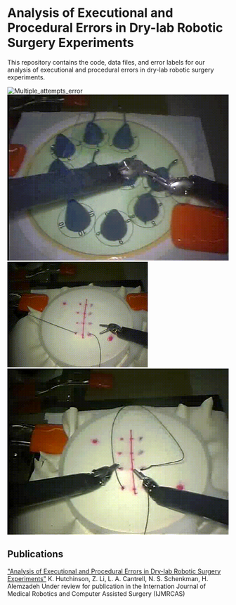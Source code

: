 # Analysis of Executional and Procedural Errors in Dry-lab Robotic Surgery Experiments

This repository contains the code, data files, and error labels for our analysis of executional and procedural errors in dry-lab robotic surgery experiments.

![Multiple_attempts_error](https://github.com/UVA-DSA/ExecProc_Error_Analysis/blob/main/Executional_Error_Example_Clips/multipleattempts_S_G3_D001_1150_1561.gif)
![Needle_drop_error](https://github.com/UVA-DSA/ExecProc_Error_Analysis/blob/main/Executional_Error_Example_Clips/needledrop_NP_G1_D001_428_606.gif)
![Needle_orientation_error](https://github.com/UVA-DSA/ExecProc_Error_Analysis/blob/main/Executional_Error_Example_Clips/needleorientation_S_G4_G005_611_726.gif)
![Out_of_view_error](https://github.com/UVA-DSA/ExecProc_Error_Analysis/blob/main/Executional_Error_Example_Clips/outofview_S_G6_I004_1866_2027.gif)

## Publications
["Analysis of Executional and Procedural Errors in Dry-lab Robotic Surgery Experiments"](https://arxiv.org/abs/2106.11962)
K. Hutchinson, Z. Li, L. A. Cantrell, N. S. Schenkman, H. Alemzadeh
Under review for publication in the Internation Journal of Medical Robotics and Computer Assisted Surgery (IJMRCAS)

